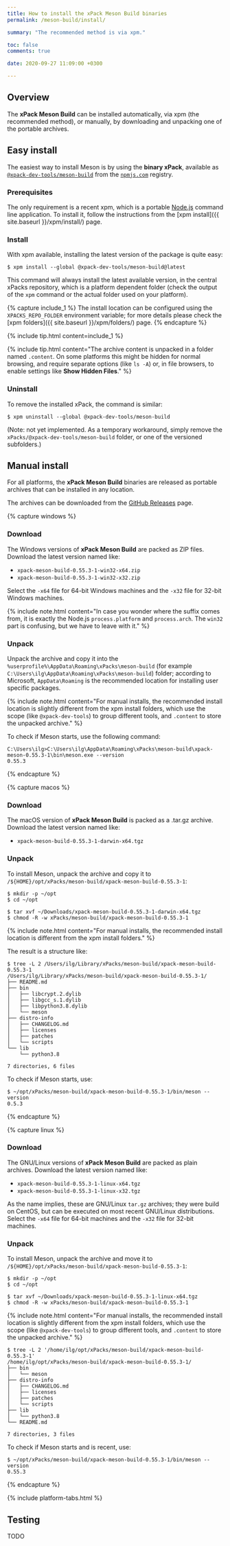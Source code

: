 ```yaml
---
title: How to install the xPack Meson Build binaries
permalink: /meson-build/install/

summary: "The recommended method is via xpm."

toc: false
comments: true

date: 2020-09-27 11:09:00 +0300

---
```


## Overview

The **xPack Meson Build** can be installed automatically, via xpm (the
recommended method), or manually, by downloading and unpacking one of the
portable archives.

## Easy install

The easiest way to install Meson is by using the **binary xPack**, available as
[`@xpack-dev-tools/meson-build`](https://www.npmjs.com/package/@xpack-dev-tools/meson-build)
from the [`npmjs.com`](https://www.npmjs.com) registry.

### Prerequisites

The only requirement is a recent
xpm, which is a portable
[Node.js](https://nodejs.org) command line application. To install it,
follow the instructions from the
[xpm install]({{ site.baseurl }}/xpm/install/) page.

### Install

With xpm available, installing
the latest version of the package is quite easy:

```console
$ xpm install --global @xpack-dev-tools/meson-build@latest
```

This command will always install the latest available version,
in the central xPacks repository, which is a platform dependent folder
(check the output of the `xpm` command or the actual folder used on
your platform).

{% capture include_1 %}
The install location can be configured using the
`XPACKS_REPO_FOLDER` environment variable; for more details please check the
[xpm folders]({{ site.baseurl }}/xpm/folders/) page.
{% endcapture %}

{% include tip.html content=include_1 %}

{% include tip.html content="The archive content is unpacked in a folder
named `.content`. On some platforms
this might be hidden for normal browsing, and require
separate options (like `ls -A`) or, in file browsers, to enable
settings like **Show Hidden Files**." %}

### Uninstall

To remove the installed xPack, the command is similar:

```console
$ xpm uninstall --global @xpack-dev-tools/meson-build
```

(Note: not yet implemented. As a temporary workaround, simply remove the
`xPacks/@xpack-dev-tools/meson-build` folder, or one of the versioned
subfolders.)

## Manual install

For all platforms, the **xPack Meson Build** binaries are released as portable
archives that can be installed in any location.

The archives can be downloaded from the
[GitHub Releases](https://github.com/xpack-dev-tools/meson-build-xpack/releases/)
page.

{% capture windows %}
### Download

The Windows versions of **xPack Meson Build** are packed as ZIP files.
Download the latest version named like:

- `xpack-meson-build-0.55.3-1-win32-x64.zip`
- `xpack-meson-build-0.55.3-1-win32-x32.zip`

Select the `-x64` file for 64-bit Windows machines and the `-x32` file
for 32-bit Windows machines.

{% include note.html content="In case you wonder where the suffix comes
from, it is exactly the Node.js `process.platform` and `process.arch`.
The `win32` part is confusing, but we have to leave with it." %}

### Unpack

Unpack the archive and copy it into the
`%userprofile%\AppData\Roaming\xPacks\meson-build`
(for example `C:\Users\ilg\AppData\Roaming\xPacks\meson-build`) folder;
according to Microsoft, `AppData\Roaming` is the recommended location for
installing user specific packages.

{% include note.html content="For manual installs, the recommended
install location is slightly different from the xpm install folders,
which use the scope (like `@xpack-dev-tools`) to group different tools,
and `.content` to store the unpacked archive." %}

To check if Meson starts, use the following command:

```
C:\Users\ilg>C:\Users\ilg\AppData\Roaming\xPacks\meson-build\xpack-meson-0.55.3-1\bin\meson.exe --version
0.55.3
```

{% endcapture %}

{% capture macos %}
### Download

The macOS version of **xPack Meson Build** is packed as a .tar.gz archive.
Download the latest version named like:

- `xpack-meson-build-0.55.3-1-darwin-x64.tgz`

### Unpack

To install Meson, unpack the archive and copy it to
`/${HOME}/opt/xPacks/meson-build/xpack-meson-build-0.55.3-1`:

```console
$ mkdir -p ~/opt
$ cd ~/opt

$ tar xvf ~/Downloads/xpack-meson-build-0.55.3-1-darwin-x64.tgz
$ chmod -R -w xPacks/meson-build/xpack-meson-build-0.55.3-1
```

{% include note.html content="For manual installs, the recommended
install location is different from the xpm install folders." %}

The result is a structure like:

```console
$ tree -L 2 /Users/ilg/Library/xPacks/meson-build/xpack-meson-build-0.55.3-1
/Users/ilg/Library/xPacks/meson-build/xpack-meson-build-0.55.3-1/
├── README.md
├── bin
│   ├── libcrypt.2.dylib
│   ├── libgcc_s.1.dylib
│   ├── libpython3.8.dylib
│   └── meson
├── distro-info
│   ├── CHANGELOG.md
│   ├── licenses
│   ├── patches
│   └── scripts
└── lib
    └── python3.8

7 directories, 6 files
```

To check if Meson starts, use:

```console
$ ~/opt/xPacks/meson-build/xpack-meson-build-0.55.3-1/bin/meson --version
0.5.3
```

{% endcapture %}

{% capture linux %}
### Download

The GNU/Linux versions of **xPack Meson Build** are packed as plain archives.
Download the latest version named like:

- `xpack-meson-build-0.55.3-1-linux-x64.tgz`
- `xpack-meson-build-0.55.3-1-linux-x32.tgz`

As the name implies, these are GNU/Linux `tar.gz` archives; they were build on
CentOS, but can be executed on most recent GNU/Linux distributions.
Select the `-x64` file for 64-bit machines and the `-x32` file for 32-bit
machines.

### Unpack

To install Meson, unpack the archive and move it to
`/${HOME}/opt/xPacks/meson-build/xpack-meson-build-0.55.3-1`:

```console
$ mkdir -p ~/opt
$ cd ~/opt

$ tar xvf ~/Downloads/xpack-meson-build-0.55.3-1-linux-x64.tgz
$ chmod -R -w xPacks/meson-build/xpack-meson-build-0.55.3-1
```

{% include note.html content="For manual installs, the recommended
install location is slightly different from the xpm install folders,
which use the scope (like `@xpack-dev-tools`) to group different tools,
and `.content` to store the unpacked archive." %}

```console
$ tree -L 2 '/home/ilg/opt/xPacks/meson-build/xpack-meson-build-0.55.3-1'
/home/ilg/opt/xPacks/meson-build/xpack-meson-build-0.55.3-1/
├── bin
│   └── meson
├── distro-info
│   ├── CHANGELOG.md
│   ├── licenses
│   ├── patches
│   └── scripts
├── lib
│   └── python3.8
└── README.md

7 directories, 3 files
```

To check if Meson starts and is recent, use:

```console
$ ~/opt/xPacks/meson-build/xpack-meson-build-0.55.3-1/bin/meson --version
0.55.3
```

{% endcapture %}

{% include platform-tabs.html %}

## Testing

TODO
